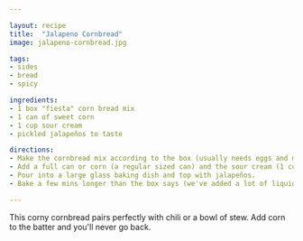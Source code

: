 ```yaml
---

layout: recipe
title:  "Jalapeno Cornbread"
image: jalapeno-cornbread.jpg

tags:
- sides
- bread
- spicy

ingredients:
- 1 box "fiesta" corn bread mix
- 1 can of sweet corn
- 1 cup sour cream
- pickled jalapeños to taste

directions:
- Make the cornbread mix according to the box (usually needs eggs and milk).
- Add a full can or corn (a regular sized can) and the sour cream (1 cup).
- Pour into a large glass baking dish and top with jalapeños.
- Bake a few mins longer than the box says (we've added a lot of liquid).

---
```


This corny cornbread pairs perfectly with chili or a bowl of stew. Add corn to the batter and you'll never go back.